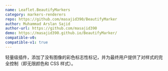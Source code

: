 ```yaml
---
name: Leaflet.BeautifyMarkers
category: markers-renderers
repo: https://github.com/masajid390/BeautifyMarker
author: Muhammad Arslan Sajid
author-url: https://github.com/masajid390
demo: https://masajid390.github.io/BeautifyMarker/
compatible-v0:
compatible-v1: true
---
```


轻量级插件，添加了没有图像的彩色标志性标记，并为最终用户提供了对样式的完全控制（即无限颜色和 CSS 样式）。
